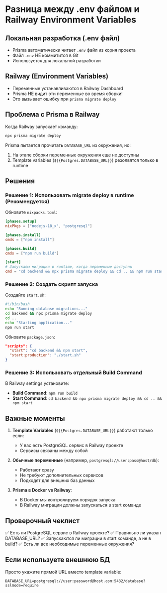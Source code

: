 # Разница между .env файлом и Railway Environment Variables

## Локальная разработка (.env файл)
- Prisma автоматически читает `.env` файл из корня проекта
- Файл `.env` НЕ коммитится в Git
- Используется для локальной разработки

## Railway (Environment Variables)
- Переменные устанавливаются в Railway Dashboard
- Prisma НЕ видит эти переменные во время сборки!
- Это вызывает ошибку при `prisma migrate deploy`

## Проблема с Prisma в Railway

Когда Railway запускает команду:
```bash
npx prisma migrate deploy
```

Prisma пытается прочитать `DATABASE_URL` из окружения, но:
1. На этапе сборки переменные окружения еще не доступны
2. Template variables (`${{Postgres.DATABASE_URL}}`) резолвятся только в runtime

## Решения

### Решение 1: Использовать migrate deploy в runtime (Рекомендуется)

Обновите `nixpacks.toml`:
```toml
[phases.setup]
nixPkgs = ["nodejs-18_x", "postgresql"]

[phases.install]
cmds = ["npm install"]

[phases.build]
cmds = ["npm run build"]

[start]
# Запускаем миграции в runtime, когда переменные доступны
cmd = "cd backend && npx prisma migrate deploy && cd .. && npm run start"
```

### Решение 2: Создать скрипт запуска

Создайте `start.sh`:
```bash
#!/bin/bash
echo "Running database migrations..."
cd backend && npx prisma migrate deploy
cd ..
echo "Starting application..."
npm run start
```

Обновите `package.json`:
```json
"scripts": {
  "start": "cd backend && npm start",
  "start:production": "./start.sh"
}
```

### Решение 3: Использовать отдельный Build Command

В Railway settings установите:
- **Build Command**: `npm run build`
- **Start Command**: `cd backend && npx prisma migrate deploy && cd .. && npm start`

## Важные моменты

1. **Template Variables** (`${{Postgres.DATABASE_URL}}`) работают только если:
   - У вас есть PostgreSQL сервис в Railway проекте
   - Сервисы связаны между собой

2. **Обычные переменные** (например, `postgresql://user:pass@host/db`):
   - Работают сразу
   - Не требуют дополнительных сервисов
   - Подходят для внешних баз данных

3. **Prisma в Docker vs Railway**:
   - В Docker мы контролируем порядок запуска
   - В Railway миграции должны запускаться в start команде

## Проверочный чеклист

✅ Есть ли PostgreSQL сервис в Railway проекте?
✅ Правильно ли указан DATABASE_URL?
✅ Запускаются ли миграции в start команде, а не в build?
✅ Есть ли все необходимые переменные окружения?

## Если используете внешнюю БД

Просто укажите прямой URL вместо template variable:
```
DATABASE_URL=postgresql://user:password@host.com:5432/database?sslmode=require
```